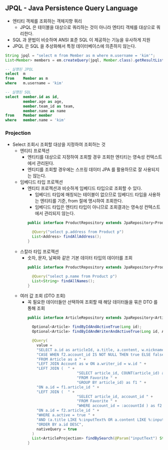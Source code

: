 ## JPQL - Java Persistence Query Language
- 엔티티 객체를 조회하는 객체지향 쿼리
  - JPQL 은 테이블을 대상으로 쿼리하는 것이 아니라 엔티티 객체를 대상으로 쿼리한다.
- SQL 과 문법이 비슷하며 ANSI 표준 SQL 이 제공하는 기능을 유사하게 지원
- JPQL 은 SQL 을 추상화해서 특정 데이터베이스에 의존하지 않는다.
```java
String jpql = "select m from Member as m where m.username = 'kim'";
List<Member> members = em.createQuery(jpql, Member.class).getResultList();
```
```sql
-- 실행된 JPQL
select  m
from    Member as m
where   m.username = 'kim'

-- 실행된 SQL
select  member.id as id,
        member.age as age,
        member.team_id as team,
        member.name as name
from    Member member
where   member.name = 'kim'
```

### Projection
- Select 조회시 조회할 대상을 지정하여 조회하는 것
  - 엔티티 프로젝션
    - 엔티티를 대상으로 지정하여 조회할 경우 조회한 엔티티는 영속성 컨텍스트에서 관리된다.
    - 엔티티를 조회할 경우에는 스프링 데이터 JPA 를 활용하므로 잘 사용되지는 않는다.
  - 임베디드 타입 프로젝션
    - 엔티티 프로젝션과 비슷하게 임베디드 타입으로 조회할 수 있다.
      - 임베디드 타입에 매칭되는 테이블이 없으므로 임베디드 타입을 사용하는 엔티티를 기준, from 절에 명시하여 조회한다.
      - 임베디드 타입은 엔티티 타입이 아니므로 조회결과는 영속성 컨텍스트에서 관리되지 않는다.
      ```java
      public interface ProductRepository extends JpaRepository<Product, Long> {

        @Query("select p.address from Product p")
        List<Address> findAllAddress();
      }
      ```
  - 스칼라 타입 프로젝션
    - 숫자, 문자, 날짜와 같은 기본 데이터 타입의 데이터를 조회
      ```java
      public interface ProductRepository extends JpaRepository<Product, Long> {

        @Query("select p.name from Product p")
        List<String> findAllNames();
      }
      ```
  - 여러 값 조회 (DTO 조회)
    - 꼭 필요한 데이터들만 선택하여 조회할 때 해당 데이터들을 묶은 DTO 를 통해 조회
      ```java
      public interface ArticleRepository extends JpaRepository<Article, Long> {

        Optional<Article> findByIdAndActiveTrue(Long id);
        Optional<Article> findByIdAndWriterAndActiveTrue(Long id, Account writer);

        @Query(
          value = 
          "SELECT a.id as articleId, a.title, a.content, w.nickname, w.account_type as accountType, f1.favoriteCount, " +
          "CASE WHEN f2.account_id IS NOT NULL THEN true ELSE false END as isMyFavorite " +
          "FROM Article as a " +
          "LEFT JOIN Account as w ON a.writer_id = w.id " +
          "LEFT JOIN (  " +
                            "SELECT article_id, COUNT(article_id) as favoriteCount " +
                            "FROM Favorite " +
                            "GROUP BY article_id) as f1 " +
          "ON a.id = f1.article_id " +
          "LEFT JOIN (  " +
                            "SELECT article_id, account_id " +
                            "FROM Favorite " +
                            "WHERE account_id = :accountId ) as f2 " +
          "ON a.id = f2.article_id " +
          "WHERE a.active = true " +
          "AND (a.title LIKE %:inputText% OR a.content LIKE %:inputText%) " +
          "ORDER BY a.id DESC",
          nativeQuery = true
        )
        List<ArticleProjection> findBySearch(@Param("inputText") String inputText, @Param("accountId") Long accountId);
      }
      ```